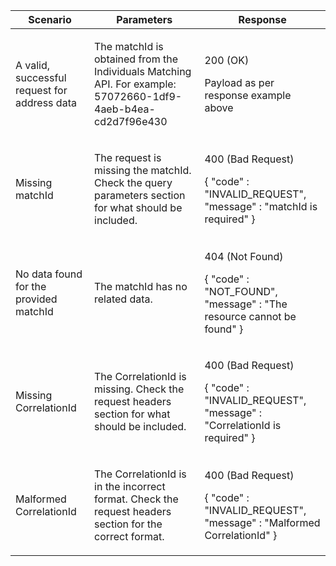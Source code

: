 <table>
    <col width="25%">
    <col width="35%">
    <col width="40%">
    <thead>
    <tr>
        <th>Scenario</th>
        <th>Parameters</th>
        <th>Response</th>
    </tr>
    </thead>
    <tbody>
    <tr>
        <td><p>A valid, successful request for address data</p></td>
        <td><p>The matchId is obtained from the Individuals Matching API. For example: 57072660-1df9-4aeb-b4ea-cd2d7f96e430</p></td>
        <td><p>200 (OK)</p><p>Payload as per response example above</p></td>
    </tr>
    <tr>
        <td><p>Missing matchId</p></td>
        <td><p>The request is missing the matchId. Check the query parameters section for what should be included.</p></td>
        <td><p>400 (Bad Request)</p>
        <p>{ &quot;code&quot; : &quot;INVALID_REQUEST&quot;,<br/>&quot;message&quot; : &quot;matchId is required&quot; }</p>
        </td>
    </tr>
    <tr>
        <td><p>No data found for the provided matchId</p></td>
        <td><p>The matchId has no related data.</p></td>
        <td><p>404 (Not Found)</p>
        <p>{ &quot;code&quot; : &quot;NOT_FOUND&quot;,<br/>&quot;message&quot; : &quot;The resource cannot be found&quot; }</p></td>
    </tr>
    <tr>
        <td><p>Missing CorrelationId</p></td>
        <td><p>The CorrelationId is missing. Check the request headers section for what should be included.</p></td>
        <td><p>400 (Bad Request)</p>
        <p>{ &quot;code&quot; : &quot;INVALID_REQUEST&quot;,<br/>&quot;message&quot; : &quot;CorrelationId is required&quot; }</p>
        </td>
    </tr>
    <tr>
        <td><p>Malformed CorrelationId</p></td>
        <td><p>The CorrelationId is in the incorrect format. Check the request headers section for the correct format.</p></td>
        <td>
            <p>400 (Bad Request)</p>
            <p>{ &quot;code&quot; : &quot;INVALID_REQUEST&quot;,<br/>&quot;message&quot; : &quot;Malformed CorrelationId&quot; }</p>
        </td>
    </tr>
    </tbody>
</table>